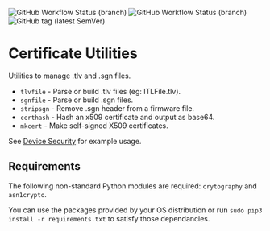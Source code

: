 ![GitHub Workflow Status (branch)](https://img.shields.io/github/workflow/status/usecallmanagernz/certutils/python%20lint/master?label=python%20lint) ![GitHub Workflow Status (branch)](https://img.shields.io/github/workflow/status/usecallmanagernz/certutils/shell%20lint/master?label=shell%20lint) ![GitHub tag (latest SemVer)](https://img.shields.io/github/v/tag/usecallmanagernz/certutils?color=blue&label=version&sort=semver)

# Certificate Utilities

Utilities to manage .tlv and .sgn files.

* `tlvfile` - Parse or build .tlv files (eg: ITLFile.tlv).
* `sgnfile` - Parse or build .sgn files.
* `stripsgn` - Remove .sgn header from a firmware file.
* `certhash` - Hash an x509 certificate and output as base64.
* `mkcert` - Make self-signed X509 certificates.

See [Device Security](http://usecallmanager.nz/itl-file-tlv.html) for
example usage.

## Requirements

The following non-standard Python modules are required: `crytography` and
`asn1crypto`.

You can use the packages provided by your OS distribution or run
`sudo pip3 install -r requirements.txt` to satisfy those dependancies.
